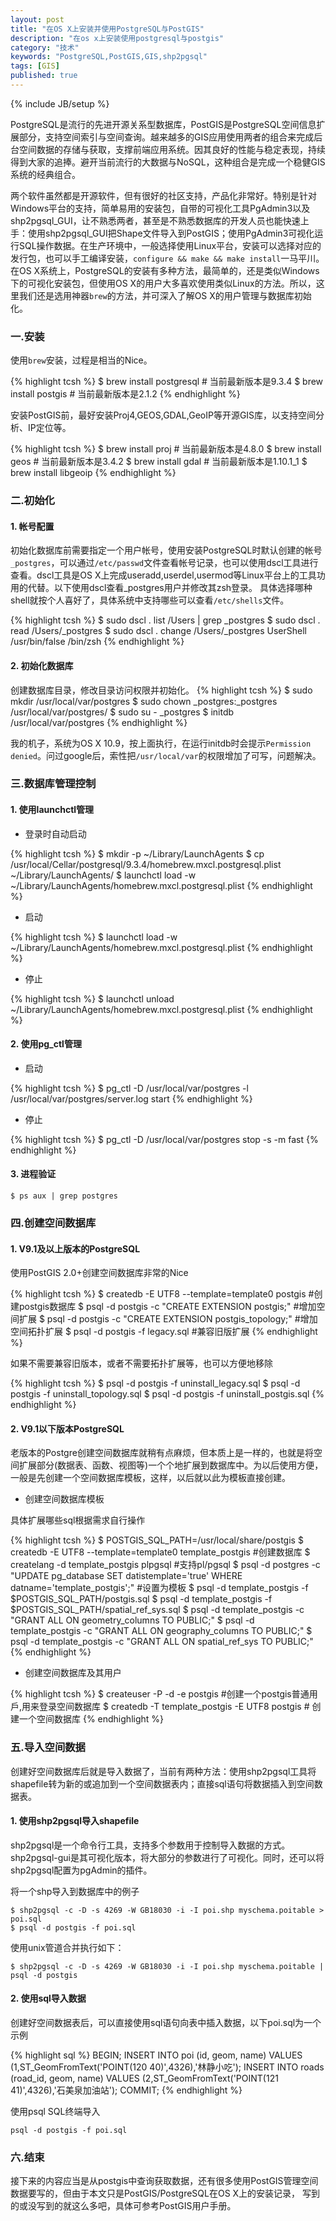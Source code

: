 ```yaml
---
layout: post
title: "在OS X上安装并使用PostgreSQL与PostGIS"
description: "在os x上安装使用postgresql与postgis"
category: "技术"
keywords: "PostgreSQL,PostGIS,GIS,shp2pgsql"
tags: [GIS]
published: true
---
```

{% include JB/setup %}

PostgreSQL是流行的先进开源关系型数据库，PostGIS是PostgreSQL空间信息扩展部分，支持空间索引与空间查询。越来越多的GIS应用使用两者的组合来完成后台空间数据的存储与获取，支撑前端应用系统。因其良好的性能与稳定表现，持续得到大家的追捧。避开当前流行的大数据与NoSQL，这种组合是完成一个稳健GIS系统的经典组合。

两个软件虽然都是开源软件，但有很好的社区支持，产品化非常好。特别是针对Windows平台的支持，简单易用的安装包，自带的可视化工具PgAdmin3以及shp2pgsql_GUI，让不熟悉两者，甚至是不熟悉数据库的开发人员也能快速上手：使用shp2pgsql_GUI把Shape文件导入到PostGIS；使用PgAdmin3可视化运行SQL操作数据。在生产环境中，一般选择使用Linux平台，安装可以选择对应的发行包，也可以手工编译安装，`configure && make && make install`一马平川。在OS X系统上，PostgreSQL的安装有多种方法，最简单的，还是类似Windows下的可视化安装包，但使用OS X的用户大多喜欢使用类似Linux的方法。所以，这里我们还是选用神器`brew`的方法，并可深入了解OS X的用户管理与数据库初始化。

### 一.安装

使用`brew`安装，过程是相当的Nice。

{% highlight tcsh %}
$ brew install postgresql   # 当前最新版本是9.3.4
$ brew install postgis      # 当前最新版本是2.1.2
{% endhighlight %}

安装PostGIS前，最好安装Proj4,GEOS,GDAL,GeoIP等开源GIS库，以支持空间分析、IP定位等。

{% highlight tcsh %}
$ brew install proj     # 当前最新版本是4.8.0
$ brew install geos     # 当前最新版本是3.4.2
$ brew install gdal     # 当前最新版本是1.10.1_1
$ brew install libgeoip
{% endhighlight %}


### 二.初始化

#### 1. 帐号配置

初始化数据库前需要指定一个用户帐号，使用安装PostgreSQL时默认创建的帐号`_postgres`，可以通过`/etc/passwd`文件查看帐号记录，也可以使用dscl工具进行查看。dscl工具是OS X上完成useradd,userdel,usermod等Linux平台上的工具功用的代替。以下使用dscl查看_postgres用户并修改其zsh登录。
具体选择哪种shell就按个人喜好了，具体系统中支持哪些可以查看`/etc/shells`文件。

{% highlight tcsh %}
$ sudo dscl . list /Users | grep _postgres
$ sudo dscl . read /Users/_postgres
$ sudo dscl . change /Users/_postgres UserShell /usr/bin/false /bin/zsh
{% endhighlight %}

#### 2. 初始化数据库

创建数据库目录，修改目录访问权限并初始化。
{% highlight tcsh %}
$ sudo mkdir /usr/local/var/postgres
$ sudo chown _postgres:_postgres /usr/local/var/postgres/
$ sudo su - _postgres
$ initdb /usr/local/var/postgres
{% endhighlight %}

我的机子，系统为OS X 10.9，按上面执行，在运行initdb时会提示`Permission denied`。问过google后，索性把`/usr/local/var`的权限增加了可写，问题解决。

### 三.数据库管理控制

#### 1. 使用launchctl管理

* 登录时自动启动

{% highlight tcsh %}
$ mkdir -p ~/Library/LaunchAgents
$ cp /usr/local/Cellar/postgresql/9.3.4/homebrew.mxcl.postgresql.plist ~/Library/LaunchAgents/
$ launchctl load -w ~/Library/LaunchAgents/homebrew.mxcl.postgresql.plist
{% endhighlight %}

* 启动

{% highlight tcsh %}
$ launchctl load -w ~/Library/LaunchAgents/homebrew.mxcl.postgresql.plist
{% endhighlight %}

* 停止

{% highlight tcsh %}
$ launchctl unload  ~/Library/LaunchAgents/homebrew.mxcl.postgresql.plist
{% endhighlight %}

#### 2. 使用pg_ctl管理

* 启动

{% highlight tcsh %}
$ pg_ctl -D /usr/local/var/postgres -l /usr/local/var/postgres/server.log start
{% endhighlight %}

* 停止

{% highlight tcsh %}
$ pg_ctl -D /usr/local/var/postgres stop -s -m fast
{% endhighlight %}

#### 3. 进程验证

`$ ps aux | grep postgres`

### 四.创建空间数据库

#### 1. V9.1及以上版本的PostgreSQL

使用PostGIS 2.0+创建空间数据库非常的Nice

{% highlight tcsh %}
$ createdb -E UTF8 --template=template0 postgis     #创建postgis数据库
$ psql -d postgis -c "CREATE EXTENSION postgis;"    #增加空间扩展
$ psql -d postgis -c "CREATE EXTENSION postgis_topology;"   #增加空间拓扑扩展
$ psql -d postgis -f legacy.sql                     #兼容旧版扩展
{% endhighlight %}

如果不需要兼容旧版本，或者不需要拓扑扩展等，也可以方便地移除

{% highlight tcsh %}
$ psql -d postgis -f uninstall_legacy.sql
$ psql -d postgis -f uninstall_topology.sql
$ psql -d postgis -f uninstall_postgis.sql
{% endhighlight %}

#### 2. V9.1以下版本PostgreSQL

老版本的Postgre创建空间数据库就稍有点麻烦，但本质上是一样的，也就是将空间扩展部分(数据表、函数、视图等)一个个地扩展到数据库中。为以后使用方便，一般是先创建一个空间数据库模板，这样，以后就以此为模板直接创建。

* 创建空间数据库模板

具体扩展哪些sql根据需求自行操作

{% highlight tcsh %}
$ POSTGIS_SQL_PATH=/usr/local/share/postgis
$ createdb -E UTF8 --template=template0 template_postgis    #创建数据库
$ createlang -d template_postgis plpgsql                    #支持pl/pgsql
$ psql -d postgres -c "UPDATE pg_database SET datistemplate='true' WHERE datname='template_postgis';"                                #设置为模板
$ psql -d template_postgis -f $POSTGIS_SQL_PATH/postgis.sql
$ psql -d template_postgis -f $POSTGIS_SQL_PATH/spatial_ref_sys.sql
$ psql -d template_postgis -c "GRANT ALL ON geometry_columns TO PUBLIC;"
$ psql -d template_postgis -c "GRANT ALL ON geography_columns TO PUBLIC;"
$ psql -d template_postgis -c "GRANT ALL ON spatial_ref_sys TO PUBLIC;"
{% endhighlight %}

* 创建空间数据库及其用户

{% highlight tcsh %}
$ createuser -P -d -e postgis   #创建一个postgis普通用戶,用来登录空间数据库
$ createdb -T template_postgis -E UTF8 postgis # 创建一个空间数据库
{% endhighlight %}

### 五.导入空间数据

创建好空间数据库后就是导入数据了，当前有两种方法：使用shp2pgsql工具将shapefile转为新的或追加到一个空间数据表内；直接sql语句将数据插入到空间数据表。

#### 1. 使用shp2pgsql导入shapefile

shp2pgsql是一个命令行工具，支持多个参数用于控制导入数据的方式。shp2pgsql-gui是其可视化版本，将大部分的参数进行了可视化。同时，还可以将shp2pgsql配置为pgAdmin的插件。

将一个shp导入到数据库中的例子

    $ shp2pgsql -c -D -s 4269 -W GB18030 -i -I poi.shp myschema.poitable > poi.sql
    $ psql -d postgis -f poi.sql

使用unix管道合并执行如下：

`$ shp2pgsql -c -D -s 4269 -W GB18030 -i -I poi.shp myschema.poitable | psql -d postgis`

#### 2. 使用sql导入数据

创建好空间数据表后，可以直接使用sql语句向表中插入数据，以下poi.sql为一个示例

{% highlight sql %}
BEGIN;
INSERT INTO poi (id, geom, name)
  VALUES (1,ST_GeomFromText('POINT(120 40)',4326),'林静小吃');
INSERT INTO roads (road_id, geom, name)
  VALUES (2,ST_GeomFromText('POINT(121 41)',4326),'石美泉加油站');
COMMIT;
{% endhighlight %}

使用psql SQL终端导入

`psql -d postgis -f poi.sql`

### 六.结束

接下来的内容应当是从postgis中查询获取数据，还有很多使用PostGIS管理空间数据要写的，但由于本文只是PostGIS/PostgreSQL在OS X上的安装记录，
写到的或没写到的就这么多吧，具体可参考PostGIS用户手册。







